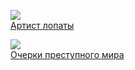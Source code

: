 ![](/books/prose_rus_classic/Варлам%20Шаламов/Артист%20лопаты.jpg)  
[Артист лопаты](/books/prose_rus_classic/Варлам%20Шаламов/Артист%20лопаты)

![](/books/prose_rus_classic/Варлам%20Шаламов/Очерки%20преступного%20мира.jpg)  
[Очерки преступного мира](/books/prose_rus_classic/Варлам%20Шаламов/Очерки%20преступного%20мира)
